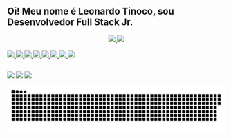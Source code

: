 ## Oi! Meu nome é Leonardo Tinoco, sou Desenvolvedor Full Stack Jr.
<div align="center">
  <a href="https://github.com/leotinoco7">
  <img height="160em" src="https://github-readme-stats.vercel.app/api/top-langs/?username=leotinoco7&layout=compact&theme=highcontrast"/>
  <img height="160em" src="https://github-readme-stats.vercel.app/api?username=leotinoco7&show_icons=true&theme=highcontrast"/>
</div>
<div style="display: inline_block"><br>
<img src="https://user-images.githubusercontent.com/44854361/157684331-c40d6d98-9af4-46c9-bab0-54057636894f.png">
  <img src="https://user-images.githubusercontent.com/44854361/157684395-f807a588-94c3-4426-b04f-cc0e77e9bc24.png">
  <img src="https://user-images.githubusercontent.com/44854361/157684434-7d77da73-dd8d-491b-a65d-40008a501827.png">
  <img src="https://user-images.githubusercontent.com/44854361/157684462-f77435b0-c847-4a18-9d58-f015210ad3ec.png">
  <img src="https://user-images.githubusercontent.com/44854361/157684497-6a53555e-d4c9-4f53-93d2-5d63ab31b85a.png">
  <img src="https://user-images.githubusercontent.com/44854361/157684533-b7c77c49-4ccf-40cf-82b5-096775325802.png">
  <img src="https://user-images.githubusercontent.com/44854361/157684564-b38bbf9c-ed41-440d-8268-4d4a778d3308.png">
  <img src="https://user-images.githubusercontent.com/44854361/157684594-9ff256f0-0fc1-47f2-9640-e7ddafde51c6.png">

  ##
 
<div> 
  <a href="https://instagram.com/leotinoco7" target="_blank"><img src="https://img.shields.io/badge/-Instagram-%23E4405F?style=for-the-badge&logo=instagram&logoColor=white" target="_blank"></a>
  <a href = "mailto:leofptinoco7@gmail.com"><img src="https://img.shields.io/badge/-Gmail-%23333?style=for-the-badge&logo=gmail&logoColor=white" target="_blank"></a>
  <a href="https://www.linkedin.com/in/leotinoco7" target="_blank"><img src="https://img.shields.io/badge/-LinkedIn-%230077B5?style=for-the-badge&logo=linkedin&logoColor=white" target="_blank"></a> 
 
  ![Snake animation](https://github.com/leotinoco7/leotinoco7/blob/main/github-user-contribution.svg)
 
</div>
